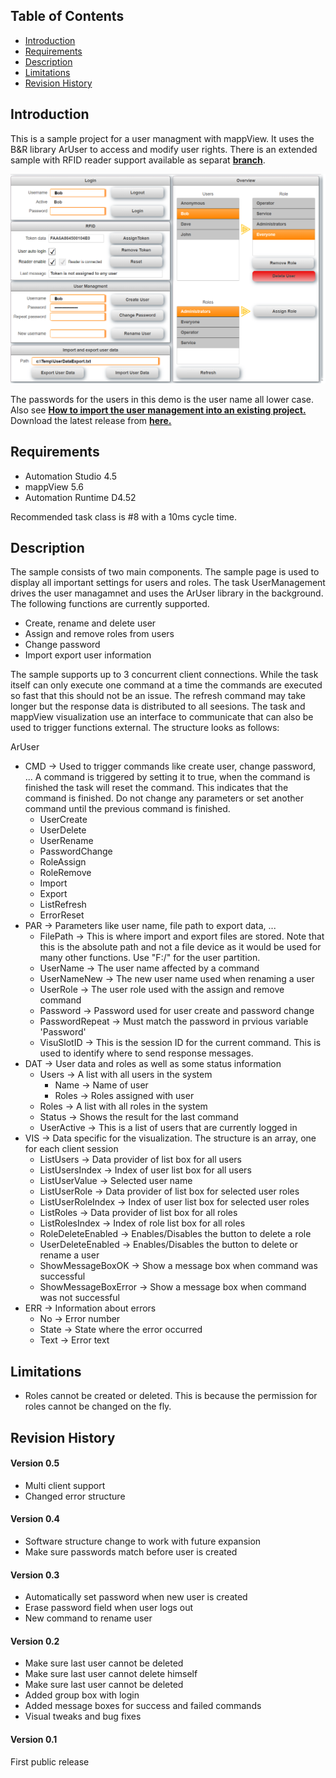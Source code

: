 ## Table of Contents
* [Introduction](#Introduction)
* [Requirements](#Requirements)
* [Description](#Description)
* [Limitations](#Limitations)
* [Revision History](#Revision-History)

<a name="Introduction"></a>
## Introduction
This is a sample project for a user managment with mappView. It uses the B&R library ArUser to access and modify user rights. There is an extended sample with RFID reader support available as separat [**branch**](https://github.com/stephan1827/mappView-User/tree/RFID).

![](Logical/mappView/Resources/Media/screenshot.png)

The passwords for the users in this demo is the user name all lower case. Also see [**How to import the user management into an existing project.**](Logical/mappUser/HowToImport.pdf) Download the latest release from [**here.**](https://github.com/stephan1827/mappView-User/archive/V0.3.zip)

<a name="Requirements"></a>
## Requirements
* Automation Studio 4.5
* mappView 5.6
* Automation Runtime D4.52

Recommended task class is #8 with a 10ms cycle time.

<a name="Description"></a>
## Description
The sample consists of two main components. The sample page is used to display all important settings for users and roles. The task UserManagement drives the user managamnet and uses the ArUser library in the background. The following functions are currently supported.

* Create, rename and delete user
* Assign and remove roles from users
* Change password
* Import export user information


The sample supports up to 3 concurrent client connections. While the task itself can only execute one command at a time the commands are executed so fast that this should not be an issue. The refresh command may take longer but the response data is distributed to all seesions. The task and mappView visualization use an interface to communicate that can also be used to trigger functions external. The structure looks as follows:

ArUser
* CMD -> Used to trigger commands like create user, change password, ... A command is triggered by setting it to true, when the command is finished the task will reset the command. This indicates that the command is finished. Do not change any parameters or set another command until the previous command is finished.
  * UserCreate
  * UserDelete
  * UserRename
  * PasswordChange
  * RoleAssign
  * RoleRemove
  * Import
  * Export
  * ListRefresh
  * ErrorReset
* PAR -> Parameters like user name, file path to export data, ...
  * FilePath -> This is where import and export files are stored. Note that this is the absolute path and not a file device as it would be used for many other functions. Use "F:/" for the user partition.
  * UserName -> The user name affected by a command
  * UserNameNew -> The new user name used when renaming a user
  * UserRole -> The user role used with the assign and remove command
  * Password -> Password used for user create and password change
  * PasswordRepeat -> Must match the password in prvious variable 'Password'
  * VisuSlotID -> This is the session ID for the current command. This is used to identify where to send response messages.
* DAT -> User data and roles as well as some status information
  * Users -> A list with all users in the system
    * Name -> Name of user
    * Roles -> Roles assigned with user
  * Roles -> A list with all roles in the system
  * Status -> Shows the result for the last command
  * UserActive -> This is a list of users that are currently logged in
* VIS -> Data specific for the visualization. The structure is an array, one for each client session
  * ListUsers -> Data provider of list box for all users
  * ListUsersIndex -> Index of user list box for all users
  * ListUserValue -> Selected user name
  * ListUserRole -> Data provider of list box for selected user roles
  * ListUserRoleIndex -> Index of user list box for selected user roles
  * ListRoles -> Data provider of list box for all roles
  * ListRolesIndex -> Index of role list box for all roles
  * RoleDeleteEnabled -> Enables/Disables the button to delete a role
  * UserDeleteEnabled -> Enables/Disables the button to delete or rename a user
  * ShowMessageBoxOK -> Show a message box when command was successful
  * ShowMessageBoxError -> Show a message box when command was not successful
* ERR -> Information about errors
  * No -> Error number
  * State -> State where the error occurred
  * Text -> Error text

<a name="Limitations"></a>
## Limitations
* Roles cannot be created or deleted. This is because the permission for roles cannot be changed on the fly.

<a name="Revision-History"></a>
## Revision History

#### Version 0.5
- Multi client support
- Changed error structure

#### Version 0.4
- Software structure change to work with future expansion
- Make sure passwords match before user is created

#### Version 0.3
- Automatically set password when new user is created
- Erase password field when user logs out
- New command to rename user

#### Version 0.2
- Make sure last user cannot be deleted
- Make sure last user cannot delete himself
- Make sure last user cannot be deleted
- Added group box with login
- Added message boxes for success and failed commands
- Visual tweaks and bug fixes

#### Version 0.1
First public release
